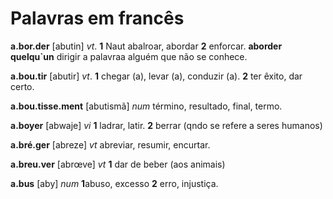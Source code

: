 # Palavras em francês

**a.bor.der** [abutin] *vt*. **1** Naut abalroar, abordar **2** enforcar. 
**aborder quelqu`un** dirigir a palavraa alguém que não se conhece.

**a.bou.tir** [abutir] *vt*. **1** chegar (a), levar (a), conduzir (a). 
**2** ter êxito, dar certo.

**a.bou.tisse.ment** [abutismã] *num* término, resultado, final, termo.

**a.boyer** [abwaje] *vi* **1** ladrar, latir. **2** berrar (qndo se refere a seres humanos)

**a.bré.ger** [abreze] *vt* abreviar, resumir, encurtar.

**a.breu.ver** [abrœve] *vt* **1** dar de beber (aos animais)



**a.bus** [aby] *num* **1**abuso, excesso **2** erro, injustiça.

